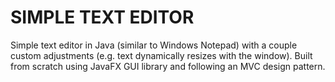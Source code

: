 # SIMPLE TEXT EDITOR
Simple text editor in Java (similar to Windows Notepad) with a couple custom adjustments (e.g. text dynamically resizes with the window). Built from scratch using JavaFX GUI library and following an MVC design pattern. 
